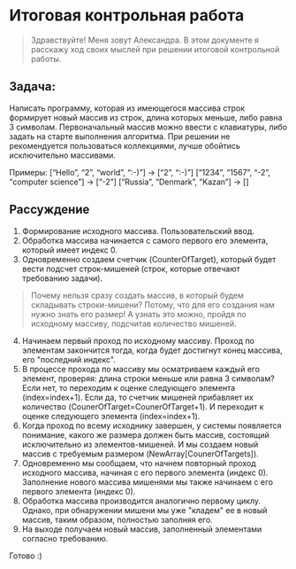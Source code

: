 # Итоговая контрольная работа #

> Здравствуйте! Меня зовут Александра. В этом документе я расскажу ход своих мыслей при решении итоговой контрольной работы.

## Задача: ## 
Написать программу, которая из имеющегося массива строк формирует новый массив из строк, длина которых меньше, либо равна 3 символам. Первоначальный массив можно ввести с клавиатуры, либо задать на старте выполнения алгоритма. При решении не рекомендуется пользоваться коллекциями, лучше обойтись исключительно массивами.

Примеры:
[“Hello”, “2”, “world”, “:-)”] → [“2”, “:-)”]
[“1234”, “1567”, “-2”, “computer science”] → [“-2”]
[“Russia”, “Denmark”, “Kazan”] → []

## Рассуждение ##
1. Формирование исходного массива. Пользовательский ввод.
2. Обработка массива начинается с самого первого его элемента, который имеет индекс 0. 
3. Одновременно создаем счетчик (CounterOfTarget), который будет вести подсчет строк-мишеней (строк, которые отвечают требованию задачи).

> Почему нельзя сразу создать массив, в который будем складывать строки-мишени? Потому, что для его создания нам нужно знать его размер! А узнать это можно, пройдя по исходному массиву, подсчитав количество мишеней.

4. Начинаем первый проход по исходному массиву. Проход по элементам закончится тогда, когда будет достигнут конец массива, его "последний индекс".
5. В процессе прохода по массиву мы осматриваем каждый его элемент, проверяя: длина строки меньше или равна 3 символам?
Если нет, то переходим к оценке следующего элемента (index=index+1).
Если да, то счетчик мишеней прибавляет их количество (CounerOfTarget=CounerOfTarget+1). И переходит к оценке следующего элемента (index=index+1).
6. Когда проход по всему исходнику завершен, у системы появляется понимание, какого же размера должен быть массив, состоящий исключительно из элементов-мишеней. И мы создаем новый массив с требуемым размером (NewArray[CounerOfTargets]).
7. Одновременно мы сообщаем, что начнем повторный проход исходного массива, начиная с его первого элемента (индекс 0). 
Заполнение нового массива мишенями мы также начинаем с его первого элемента (индекс 0).
8. Обработка массива производится аналогично первому циклу. Однако, при обнаружении мишени мы уже "кладем" ее в новый массив, таким образом, полностью заполняя его.
9. На выходе получаем новый массив, заполненный элементами согласно требованию.

Готово :)


